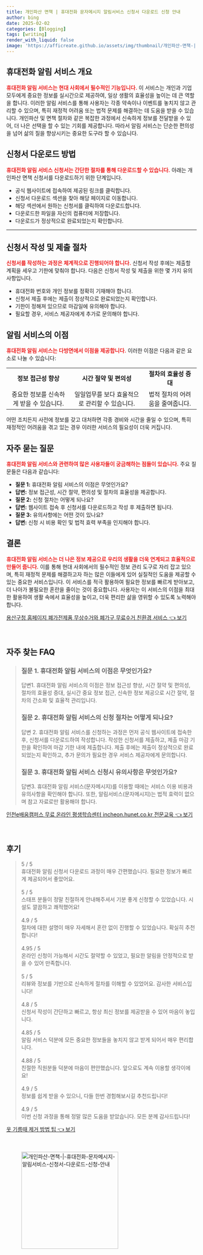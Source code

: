 ```yaml
---
title: 개인파산 면책 | 휴대전화 문자메시지 알림서비스 신청서 다운로드 신청 안내
author: bing
date: 2025-02-02
categories: [Blogging]
tags: [writing]
render_with_liquid: false
image: 'https://afficreate.github.io/assets/img/thumbnail/개인파산-면책-|-휴대전화-문자메시지-알림서비스-신청서-다운로드-신청-안내.webp'
---
```



<h2 id='휴대전화 알림 서비스 개요'>휴대전화 알림 서비스 개요</h2>

<p><b><span style="color: #ee2323;">휴대전화 알림 서비스는 현대 사회에서 필수적인 기능입니다.</span></b> 이 서비스는 개인과 기업 모두에게 중요한 정보를 실시간으로 제공하여, 일상 생활의 효율성을 높이는 데 큰 역할을 합니다. 이러한 알림 서비스를 통해 사용자는 각종 약속이나 이벤트를 놓치지 않고 관리할 수 있으며, 특히 재정적 어려움 또는 법적 문제를 해결하는 데 도움을 받을 수 있습니다. 개인파산 및 면책 절차와 같은 복잡한 과정에서 신속하게 정보를 전달받을 수 있어, 더 나은 선택을 할 수 있는 기회를 제공합니다. 따라서 알림 서비스는 단순한 편의성을 넘어 삶의 질을 향상시키는 중요한 도구라 할 수 있습니다.</p>

<h2 id='신청서 다운로드 방법'>신청서 다운로드 방법</h2>

<p><b><span style="color: #ee2323;">휴대전화 알림 서비스 신청서는 간단한 절차를 통해 다운로드할 수 있습니다.</span></b> 아래는 개인파산 면책 신청서를 다운로드하기 위한 단계입니다.</p>

<ul>
    <li>공식 웹사이트에 접속하여 제공된 링크를 클릭합니다.</li>
    <li>신청서 다운로드 섹션을 찾아 해당 페이지로 이동합니다.</li>
    <li>해당 섹션에서 원하는 신청서를 클릭하여 다운로드합니다.</li>
    <li>다운로드한 파일을 자신의 컴퓨터에 저장합니다.</li>
    <li>다운로드가 정상적으로 완료되었는지 확인합니다.</li>
</ul>

<hr />

<h2 id='신청서 작성 및 제출 절차'>신청서 작성 및 제출 절차</h2>

<p><b><span style="color: #ee2323;">신청서를 작성하는 과정은 체계적으로 진행되어야 합니다.</span></b> 신청서 작성 후에는 제출할 계획을 세우고 기한에 맞춰야 합니다. 다음은 신청서 작성 및 제출을 위한 몇 가지 유의사항입니다.</p>

<ul>
    <li>휴대전화 번호와 개인 정보를 정확히 기재해야 합니다.</li>
    <li>신청서 제출 후에는 제출이 정상적으로 완료되었는지 확인합니다.</li>
    <li>기한이 정해져 있으므로 마감일에 유의해야 합니다.</li>
    <li>필요할 경우, 서비스 제공자에게 추가로 문의해야 합니다.</li>
</ul>

<h2 id='알림 서비스의 이점'>알림 서비스의 이점</h2>

<p><b><span style="color: #ee2323;">휴대전화 알림 서비스는 다방면에서 이점을 제공합니다.</span></b> 이러한 이점은 다음과 같은 요소로 나눌 수 있습니다:</p>

<table>
    <tr>
        <td style="text-align: center; height: 17px;"><b>정보 접근성 향상</b></td>
        <td style="text-align: center; height: 17px;"><b>시간 절약 및 편의성</b></td>
        <td style="text-align: center; height: 17px;"><b>절차의 효율성 증대</b></td>
    </tr>
    <tr>
        <td style="text-align: center; height: 17px;">중요한 정보를 신속하게 받을 수 있습니다.</td>
        <td style="text-align: center; height: 17px;">일일업무를 보다 효율적으로 관리할 수 있습니다.</td>
        <td style="text-align: center; height: 17px;">법적 절차의 어려움을 줄여줍니다.</td>
    </tr>
</table>

<p>어떤 조치든지 사전에 정보를 갖고 대처하면 각종 경비와 시간을 줄일 수 있으며, 특히 재정적인 어려움을 겪고 있는 경우 이러한 서비스의 필요성이 더욱 커집니다.</p>

<h2 id='자주 묻는 질문'>자주 묻는 질문</h2>

<p><b><span style="color: #ee2323;">휴대전화 알림 서비스와 관련하여 많은 사용자들이 궁금해하는 점들이 있습니다.</span></b> 주요 질문들은 다음과 같습니다:</p>

<ul>
    <li><b>질문 1:</b> 휴대전화 알림 서비스의 이점은 무엇인가요?</li>
    <li><b>답변:</b> 정보 접근성, 시간 절약, 편의성 및 절차의 효율성을 제공합니다.</li>
    <li><b>질문 2:</b> 신청 절차는 어떻게 되나요?</li>
    <li><b>답변:</b> 웹사이트 접속 후 신청서를 다운로드하고 작성 후 제출하면 됩니다.</li>
    <li><b>질문 3:</b> 유의사항에는 어떤 것이 있나요?</li>
    <li><b>답변:</b> 신청 시 비용 확인 및 법적 효력 부족을 인지해야 합니다.</li>
</ul>

<h2 id='결론'>결론</h2>

<p><b><span style="color: #ee2323;">휴대전화 알림 서비스는 더 나은 정보 제공으로 우리의 생활을 더욱 연계되고 효율적으로 만들어 줍니다.</span></b> 이를 통해 현대 사회에서의 필수적인 정보 관리 도구로 자리 잡고 있으며, 특히 재정적 문제를 해결하고자 하는 많은 이들에게 있어 실질적인 도움을 제공할 수 있는 중요한 서비스입니다. 이 서비스를 적극 활용하여 필요한 정보를 빠르게 받아보고, 더 나아가 불필요한 혼란을 줄이는 것이 중요합니다. 사용자는 이 서비스의 이점을 최대한 활용하여 생활 속에서 효율성을 높이고, 더욱 편리한 삶을 영위할 수 있도록 노력해야 합니다.</p>


<p><a class="click-button" title="용산구청 홈페이지 폐가전제품 무상수거와 폐가구 무료수거 친환경 서비스" href="https://afficreate.github.io/posts/%EC%9A%A9%EC%82%B0%EA%B5%AC%EC%B2%AD-%ED%99%88%ED%8E%98%EC%9D%B4%EC%A7%80-%ED%8F%90%EA%B0%80%EC%A0%84%EC%A0%9C%ED%92%88-%EB%AC%B4%EC%83%81%EC%88%98%EA%B1%B0%EC%99%80-%ED%8F%90%EA%B0%80%EA%B5%AC-%EB%AC%B4%EB%A3%8C%EC%88%98%EA%B1%B0-%EC%B9%9C%ED%99%98%EA%B2%BD-%EC%84%9C%EB%B9%84%EC%8A%A4/" rel="dofollow">용산구청 홈페이지 폐가전제품 무상수거와 폐가구 무료수거 친환경 서비스 👈 보기</a></p><br>
<h2 id='자주_찾는_FAQ'>자주 찾는 FAQ</h2>
<div itemscope="" itemtype="https://schema.org/FAQPage"> 
<blockquote> 
<div itemscope="" itemprop="mainEntity" itemtype="https://schema.org/Question"> 
<h3 itemprop="name">질문 1. 휴대전화 알림 서비스의 이점은 무엇인가요?</h3> 
<div itemscope="" itemprop="acceptedAnswer" itemtype="https://schema.org/Answer"> 
<span itemprop="text"> 
<p>답변1. 휴대전화 알림 서비스의 이점은 정보 접근성 향상, 시간 절약 및 편의성, 절차의 효율성 증대, 실시간 중요 정보 접근, 신속한 정보 제공으로 시간 절약, 절차의 간소화 및 효율적 관리입니다.</p> 
</span> 
</div> 
</div> 

<div itemscope="" itemprop="mainEntity" itemtype="https://schema.org/Question"> 
<h3 itemprop="name">질문 2. 휴대전화 알림 서비스의 신청 절차는 어떻게 되나요?</h3> 
<div itemscope="" itemprop="acceptedAnswer" itemtype="https://schema.org/Answer"> 
<span itemprop="text"> 
<p>답변 2. 휴대전화 알림 서비스를 신청하는 과정은 먼저 공식 웹사이트에 접속한 후, 신청서를 다운로드하여 작성합니다. 작성한 신청서를 제출하고, 제출 마감 기한을 확인하여 마감 기한 내에 제출합니다. 제출 후에는 제출이 정상적으로 완료되었는지 확인하고, 추가 문의가 필요한 경우 서비스 제공자에게 문의합니다.</p> 
</span> 
</div> 
</div> 

<div itemscope="" itemprop="mainEntity" itemtype="https://schema.org/Question"> 
<h3 itemprop="name">질문 3. 휴대전화 알림 서비스 신청시 유의사항은 무엇인가요?</h3> 
<div itemscope="" itemprop="acceptedAnswer" itemtype="https://schema.org/Answer"> 
<span itemprop="text"> 
<p>답변3. 휴대전화 알림 서비스(문자메시지)를 이용할 때에는 서비스 이용 비용과 유의사항을 확인해야 합니다. 또한, 알림서비스(문자메시지)는 법적 효력이 없으며 참고 자료로만 활용해야 합니다.</p> 
</span> 
</div> 
</div> 
</blockquote> 
</div>
<p><a class="click-button" title="인천e배움캠퍼스 무료 온라인 평생학습센터 incheon.hunet.co.kr 전문교육" href="https://afficreate.github.io/posts/%EC%9D%B8%EC%B2%9Ce%EB%B0%B0%EC%9B%80%EC%BA%A0%ED%8D%BC%EC%8A%A4-%EB%AC%B4%EB%A3%8C-%EC%98%A8%EB%9D%BC%EC%9D%B8-%ED%8F%89%EC%83%9D%ED%95%99%EC%8A%B5%EC%84%BC%ED%84%B0-incheon.hunet.co.kr-%EC%A0%84%EB%AC%B8%EA%B5%90%EC%9C%A1/" rel="dofollow">인천e배움캠퍼스 무료 온라인 평생학습센터 incheon.hunet.co.kr 전문교육 👈 보기</a></p><br>
<h2 id='후기'>후기</h2>
<div itemscope itemtype="https://schema.org/Product">
  <blockquote>
  <div itemprop="review" itemscope itemtype="https://schema.org/Review">
      <div itemprop="reviewRating" itemscope itemtype="https://schema.org/Rating"> <span itemprop="ratingValue">5</span> / <span itemprop="bestRating">5</span> </div>
      <span itemprop="reviewBody">휴대전화 알림 신청서 다운로드 과정이 매우 간편했습니다. 필요한 정보가 빠르게 제공되어서 좋았어요.</span>
  </div>
  <br>
  <div itemprop="review" itemscope itemtype="https://schema.org/Review">
      <div itemprop="reviewRating" itemscope itemtype="https://schema.org/Rating"> <span itemprop="ratingValue">5</span> / <span itemprop="bestRating">5</span> </div>
      <span itemprop="reviewBody">스태프 분들이 정말 친절하게 안내해주셔서 기분 좋게 신청할 수 있었습니다. 시설도 깔끔하고 쾌적했어요!</span>
  </div>
  <br>
  <div itemprop="review" itemscope itemtype="https://schema.org/Review">
      <div itemprop="reviewRating" itemscope itemtype="https://schema.org/Rating"> <span itemprop="ratingValue">4.9</span> / <span itemprop="bestRating">5</span> </div>
      <span itemprop="reviewBody">절차에 대한 설명이 매우 자세해서 혼란 없이 진행할 수 있었습니다. 확실히 추천합니다!</span>
  </div>
  <br>
  <div itemprop="review" itemscope itemtype="https://schema.org/Review">
      <div itemprop="reviewRating" itemscope itemtype="https://schema.org/Rating"> <span itemprop="ratingValue">4.95</span> / <span itemprop="bestRating">5</span> </div>
      <span itemprop="reviewBody">온라인 신청이 가능해서 시간도 절약할 수 있었고, 필요한 알림을 안정적으로 받을 수 있어 만족합니다.</span>
  </div>
  <br>
  <div itemprop="review" itemscope itemtype="https://schema.org/Review">
      <div itemprop="reviewRating" itemscope itemtype="https://schema.org/Rating"> <span itemprop="ratingValue">5</span> / <span itemprop="bestRating">5</span> </div>
      <span itemprop="reviewBody">리뷰와 정보를 기반으로 신속하게 절차를 이해할 수 있었어요. 감사한 서비스입니다!</span>
  </div>
  <br>
  <div itemprop="review" itemscope itemtype="https://schema.org/Review">
      <div itemprop="reviewRating" itemscope itemtype="https://schema.org/Rating"> <span itemprop="ratingValue">4.8</span> / <span itemprop="bestRating">5</span> </div>
      <span itemprop="reviewBody">신청서 작성이 간단하고 빠르고, 항상 최신 정보를 제공받을 수 있어 마음이 놓입니다.</span>
  </div>
  <br>
  <div itemprop="review" itemscope itemtype="https://schema.org/Review">
      <div itemprop="reviewRating" itemscope itemtype="https://schema.org/Rating"> <span itemprop="ratingValue">4.85</span> / <span itemprop="bestRating">5</span> </div>
      <span itemprop="reviewBody">알림 서비스 덕분에 모든 중요한 정보들을 놓치지 않고 받게 되어서 매우 편리합니다.</span>
  </div>
  <br>
  <div itemprop="review" itemscope itemtype="https://schema.org/Review">
      <div itemprop="reviewRating" itemscope itemtype="https://schema.org/Rating"> <span itemprop="ratingValue">4.88</span> / <span itemprop="bestRating">5</span> </div>
      <span itemprop="reviewBody">친절한 직원분들 덕분에 마음이 편안했습니다. 앞으로도 계속 이용할 생각이에요!</span>
  </div>
  <br>
  <div itemprop="review" itemscope itemtype="https://schema.org/Review">
      <div itemprop="reviewRating" itemscope itemtype="https://schema.org/Rating"> <span itemprop="ratingValue">4.9</span> / <span itemprop="bestRating">5</span> </div>
      <span itemprop="reviewBody">정보를 쉽게 받을 수 있으니, 다들 한번 경험해보시길 추천드립니다!</span>
  </div>
  <br>
  <div itemprop="review" itemscope itemtype="https://schema.org/Review">
      <div itemprop="reviewRating" itemscope itemtype="https://schema.org/Rating"> <span itemprop="ratingValue">4.9</span> / <span itemprop="bestRating">5</span> </div>
      <span itemprop="reviewBody">이번 신청 과정을 통해 정말 많은 도움을 받았습니다. 모든 분께 감사드립니다!</span>
  </div>
  </blockquote>
</div>
<p><a class="click-button" title="옷 기름때 제거 방법 팁" href="https://afficreate.github.io/posts/%EC%98%B7-%EA%B8%B0%EB%A6%84%EB%95%8C-%EC%A0%9C%EA%B1%B0-%EB%B0%A9%EB%B2%95-%ED%8C%81/" rel="dofollow">옷 기름때 제거 방법 팁 👈 보기</a></p><br>
<figure class="image"><img src="https://afficreate.github.io/assets/img/thumbnail/개인파산-면책-|-휴대전화-문자메시지-알림서비스-신청서-다운로드-신청-안내.webp" alt="개인파산-면책-|-휴대전화-문자메시지-알림서비스-신청서-다운로드-신청-안내" width="256" height="256"></figure>